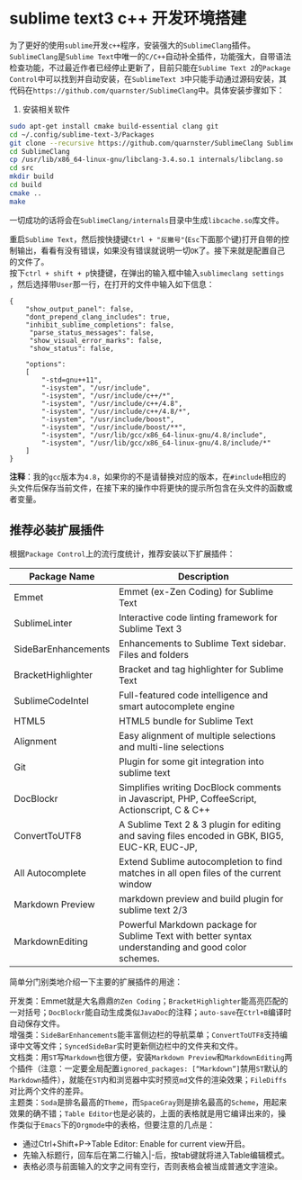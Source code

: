 # sublime text3 c++ 开发环境搭建 
为了更好的使用`sublime`开发`c++`程序，安装强大的`SublimeClang`插件。`SublimeClang`是`Sublime Text`中唯一的`C/C++`自动补全插件，功能强大，自带语法检查功能，不过最近作者已经停止更新了，目前只能在`Sublime
 Text 2`的`Package Control`中可以找到并自动安装，在`SublimeText 3`中只能手动通过源码安装，其代码在`https://github.com/quarnster/SublimeClang`中。具体安装步骤如下：     
1. 安装相关软件    
```bash
sudo apt-get install cmake build-essential clang git
cd ~/.config/sublime-text-3/Packages
git clone --recursive https://github.com/quarnster/SublimeClang SublimeClang
cd SublimeClang
cp /usr/lib/x86_64-linux-gnu/libclang-3.4.so.1 internals/libclang.so      #这一步很重要，如果你的clang库不是3.4版本的话，请将对应版本的库拷贝到internals中
cd src
mkdir build
cd build
cmake ..
make
```
一切成功的话将会在`SublimeClang/internals`目录中生成`libcache.so`库文件。         

重启`Sublime Text`，然后按快捷键`Ctrl + "反撇号"`(`Esc`下面那个键)打开自带的控制输出，看看有没有错误，如果没有错误就说明一切`OK`了。接下来就是配置自己的文件了。          
按下`ctrl + shift + p`快捷键，在弹出的输入框中输入`sublimeclang settings` ，然后选择带`User`那一行，在打开的文件中输入如下信息：            
```
{
    "show_output_panel": false,
    "dont_prepend_clang_includes": true,
    "inhibit_sublime_completions": false,
     "parse_status_messages": false,
     "show_visual_error_marks": false,
     "show_status": false,

    "options":
    [
        "-std=gnu++11",
        "-isystem", "/usr/include",
        "-isystem", "/usr/include/c++/*",
        "-isystem", "/usr/include/c++/4.8",
        "-isystem", "/usr/include/c++/4.8/*",
        "-isystem", "/usr/include/boost",
        "-isystem", "/usr/include/boost/**",
        "-isystem", "/usr/lib/gcc/x86_64-linux-gnu/4.8/include",
        "-isystem", "/usr/lib/gcc/x86_64-linux-gnu/4.8/include/*"
    ]
}
```
**注释**：我的`gcc`版本为`4.8`，如果你的不是请替换对应的版本，在`#include`相应的头文件后保存当前文件，在接下来的操作中将更快的提示所包含在头文件的函数或者变量。          

## 推荐必装扩展插件

根据`Package Control`上的流行度统计，推荐安装以下扩展插件：      

|Package Name |    Description|
|----|----|
|Emmet   |Emmet (ex-Zen Coding) for Sublime Text|
|SublimeLinter |  Interactive code linting framework for Sublime Text 3|
|SideBarEnhancements |Enhancements to Sublime Text sidebar. Files and folders|
|BracketHighlighter | Bracket and tag highlighter for Sublime Text|
|SublimeCodeIntel |   Full-featured code intelligence and smart autocomplete engine|
|HTML5 |  HTML5 bundle for Sublime Text|
|Alignment |  Easy alignment of multiple selections and multi-line selections|
|Git |Plugin for some git integration into sublime text|
|DocBlockr|   Simplifies writing DocBlock comments in Javascript, PHP, CoffeeScript, Actionscript, C & C++|
|ConvertToUTF8 |  A Sublime Text 2 & 3 plugin for editing and saving files encoded in GBK, BIG5, EUC-KR, EUC-JP, |Shift_JIS, etc|
|All Autocomplete|    Extend Sublime autocompletion to find matches in all open files of the current window|
|Markdown Preview |   markdown preview and build plugin for sublime text 2/3|
|MarkdownEditing| Powerful Markdown package for Sublime Text with better syntax understanding and good color schemes.|

简单分门别类地介绍一下主要的扩展插件的用途：          

开发类：Emmet就是大名鼎鼎`的Zen Coding`；`BracketHighlighter`能高亮匹配的一对括号；`DocBlockr`能自动生成类似`JavaDoc`的注释；`auto-save`在`Ctrl+B`编译时自动保存文件。          
增强类：`SideBarEnhancements`能丰富侧边栏的导航菜单；`ConvertToUTF8`支持编译中文等文件；`SyncedSideBar`实时更新侧边栏中的文件夹和文件。   
文档类：用`ST`写`Markdown`也很方便，安装`Markdown Preview`和`MarkdownEditing`两个插件（注意：一定要全局配置`ignored_packages: [“Markdown”]`禁用`ST`默认的`Markdown`插件），就能在`ST`内和浏览器中实时预览`md`文件的渲染效果；`FileDiffs`对比两个文件的差异。       
主题类：`Soda`是排名最高的`Theme`，而`SpaceGray`则是排名最高的`Scheme`，用起来效果的确不错；`Table Editor`也是必装的，上面的表格就是用它编译出来的，操作类似于`Emacs`下的`Orgmode`中的表格，但要注意的几点是：    

- 通过Ctrl+Shift+P->Table Editor: Enable for current view开启。       
- 先输入标题行，回车后在第二行输入|-后，按tab键就将进入Table编辑模式。     
- 表格必须与前面输入的文字之间有空行，否则表格会被当成普通文字渲染。     
